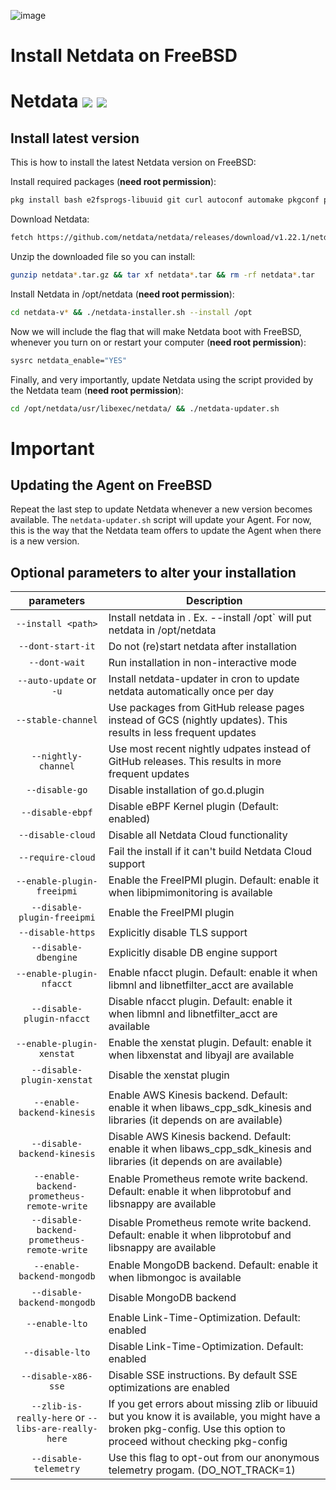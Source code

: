 <!--
---
title: "Install Netdata on FreeBSD"
custom_edit_url: https://github.com/netdata/netdata/edit/master/packaging/installer/methods/freebsd.md
---
-->
![image](https://github.com/thoggs/netdata/blob/master/packaging/installer/methods/freebsd-logo.png)

# Install Netdata on FreeBSD

# Netdata ![](https://registry.my-netdata.io/api/v1/badge.svg?chart=web_log_nginx.requests_per_url&options=unaligned&dimensions=kickstart&group=sum&after=-3600&label=last+hour&units=installations&value_color=orange&precision=0) ![](https://registry.my-netdata.io/api/v1/badge.svg?chart=web_log_nginx.requests_per_url&options=unaligned&dimensions=kickstart&group=sum&after=-86400&label=today&units=installations&precision=0)

## Install latest version
This is how to install the latest Netdata version on FreeBSD:

Install required packages (**need root permission**):

```sh
pkg install bash e2fsprogs-libuuid git curl autoconf automake pkgconf pidof Judy liblz4 libuv json-c cmake
```

Download Netdata:

```sh
fetch https://github.com/netdata/netdata/releases/download/v1.22.1/netdata-v1.22.1.tar.gz
```

Unzip the downloaded file so you can install:

```sh
gunzip netdata*.tar.gz && tar xf netdata*.tar && rm -rf netdata*.tar
```

Install Netdata in /opt/netdata (**need root permission**):

```sh
cd netdata-v* && ./netdata-installer.sh --install /opt
```

Now we will include the flag that will make Netdata boot with FreeBSD, whenever you turn on or restart your computer (**need root permission**):

```sh
sysrc netdata_enable="YES"
```

Finally, and very importantly, update Netdata using the script provided by the Netdata team (**need root permission**):

```sh
cd /opt/netdata/usr/libexec/netdata/ && ./netdata-updater.sh
```

# Important
## Updating the Agent on FreeBSD
Repeat the last step to update Netdata whenever a new version becomes available. 
The `netdata-updater.sh` script will update your Agent. 
For now, this is the way that the Netdata team offers to update the Agent when there is a new version.

## Optional parameters to alter your installation
| parameters | Description |
|:-----:|-----------|
|`--install <path>`| Install netdata in <path>. Ex. --install /opt` will put netdata in /opt/netdata|
| `--dont-start-it` | Do not (re)start netdata after installation|
| `--dont-wait` | Run installation in non-interactive mode|
| `--auto-update` or `-u` | Install netdata-updater in cron to update netdata automatically once per day|
| `--stable-channel` | Use packages from GitHub release pages instead of GCS (nightly updates). This results in less frequent updates|
| `--nightly-channel` | Use most recent nightly udpates instead of GitHub releases. This results in more frequent updates|
| `--disable-go` | Disable installation of go.d.plugin|
| `--disable-ebpf` | Disable eBPF Kernel plugin (Default: enabled)|
| `--disable-cloud` | Disable all Netdata Cloud functionality|
| `--require-cloud` | Fail the install if it can't build Netdata Cloud support|
| `--enable-plugin-freeipmi` | Enable the FreeIPMI plugin. Default: enable it when libipmimonitoring is available|
| `--disable-plugin-freeipmi` | Enable the FreeIPMI plugin|
| `--disable-https` | Explicitly disable TLS support|
| `--disable-dbengine` | Explicitly disable DB engine support|
| `--enable-plugin-nfacct` | Enable nfacct plugin. Default: enable it when libmnl and libnetfilter_acct are available|
| `--disable-plugin-nfacct` | Disable nfacct plugin. Default: enable it when libmnl and libnetfilter_acct are available|
| `--enable-plugin-xenstat` | Enable the xenstat plugin. Default: enable it when libxenstat and libyajl are available|
| `--disable-plugin-xenstat` | Disable the xenstat plugin|
| `--enable-backend-kinesis` | Enable AWS Kinesis backend. Default: enable it when libaws_cpp_sdk_kinesis and libraries (it depends on are available)|                           
| `--disable-backend-kinesis` | Disable AWS Kinesis backend. Default: enable it when libaws_cpp_sdk_kinesis and libraries (it depends on are available)|
| `--enable-backend-prometheus-remote-write` | Enable Prometheus remote write backend. Default: enable it when libprotobuf and libsnappy are available|
| `--disable-backend-prometheus-remote-write` | Disable Prometheus remote write backend. Default: enable it when libprotobuf and libsnappy are available|
| `--enable-backend-mongodb` | Enable MongoDB backend. Default: enable it when libmongoc is available|
| `--disable-backend-mongodb` | Disable MongoDB backend|
| `--enable-lto` | Enable Link-Time-Optimization. Default: enabled|
| `--disable-lto` | Disable Link-Time-Optimization. Default: enabled|
| `--disable-x86-sse` | Disable SSE instructions. By default SSE optimizations are enabled|
| `--zlib-is-really-here` or `--libs-are-really-here` | If you get errors about missing zlib or libuuid but you know it is available, you might have a broken pkg-config. Use this option to proceed without checking pkg-config|
|`--disable-telemetry` | Use this flag to opt-out from our anonymous telemetry progam. (DO_NOT_TRACK=1)|
